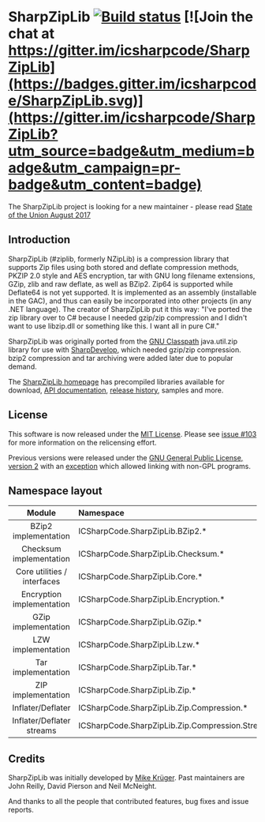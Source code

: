 # SharpZipLib [![Build status](https://ci.appveyor.com/api/projects/status/wuf8l79mypqsbor3/branch/master?svg=true)](https://ci.appveyor.com/project/icsharpcode/sharpziplib/branch/master) [![Join the chat at https://gitter.im/icsharpcode/SharpZipLib](https://badges.gitter.im/icsharpcode/SharpZipLib.svg)](https://gitter.im/icsharpcode/SharpZipLib?utm_source=badge&utm_medium=badge&utm_campaign=pr-badge&utm_content=badge) 

The SharpZipLib project is looking for a new maintainer - please read [State of the Union August 2017](https://github.com/icsharpcode/SharpZipLib/issues/187)

Introduction
------------

SharpZipLib (\#ziplib, formerly NZipLib) is a compression library that supports Zip files using both stored and deflate compression methods, PKZIP 2.0 style and AES encryption, tar with GNU long filename extensions, GZip, zlib and raw deflate, as well as BZip2. Zip64 is supported while Deflate64 is not yet supported. It is implemented as an assembly (installable in the GAC), and thus can easily be incorporated into other projects (in any .NET language). The creator of SharpZipLib put it this way: "I've ported the zip library over to C\# because I needed gzip/zip compression and I didn't want to use libzip.dll or something like this. I want all in pure C\#."

SharpZipLib was originally ported from the [GNU Classpath](http://www.gnu.org/software/classpath/) java.util.zip library for use with [SharpDevelop](http://www.icsharpcode.net/OpenSource/SD), which needed gzip/zip compression. bzip2 compression and tar archiving were added later due to popular demand.

The [SharpZipLib homepage](http://icsharpcode.github.io/SharpZipLib/) has precompiled libraries available for download, [API documentation](https://icsharpcode.github.io/SharpZipLib/help/api/index.html), [release history](https://github.com/icsharpcode/SharpZipLib/wiki/Release-History), samples and more.

License
-------

This software is now released under the [MIT License](https://opensource.org/licenses/MIT). Please see [issue #103](https://github.com/icsharpcode/SharpZipLib/issues/103) for more information on the relicensing effort.

Previous versions were released under the [GNU General Public License, version 2](http://www.gnu.org/licenses/old-licenses/gpl-2.0.en.html) with an [exception](http://www.gnu.org/software/classpath/license.html) which allowed linking with non-GPL programs.

Namespace layout
----------------

| Module | Namespace |
|:----------------:|:-----------------------------|
|BZip2 implementation|ICSharpCode.SharpZipLib.BZip2.\*|
|Checksum implementation|ICSharpCode.SharpZipLib.Checksum.\*|
|Core utilities / interfaces|ICSharpCode.SharpZipLib.Core.\*|
|Encryption implementation|ICSharpCode.SharpZipLib.Encryption.\*|
|GZip implementation|ICSharpCode.SharpZipLib.GZip.\*|
|LZW implementation|ICSharpCode.SharpZipLib.Lzw.\*|
|Tar implementation|ICSharpCode.SharpZipLib.Tar.\*|
|ZIP implementation|ICSharpCode.SharpZipLib.Zip.\*|
|Inflater/Deflater|ICSharpCode.SharpZipLib.Zip.Compression.\*|
|Inflater/Deflater streams|ICSharpCode.SharpZipLib.Zip.Compression.Streams.\*|

Credits
-------

SharpZipLib was initially developed by [Mike Krüger](http://www.icsharpcode.net/pub/relations/krueger.aspx). Past maintainers are John Reilly, David Pierson and Neil McNeight. 

And thanks to all the people that contributed features, bug fixes and issue reports.


